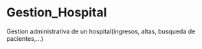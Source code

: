 # Gestion_Hospital
Gestion administrativa de un hospital(ingresos, altas, busqueda de pacientes,...) 
